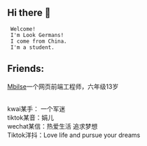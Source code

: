 ## Hi there 👋

```
 Welcome!
 I'm Look Germans!
 I come from China.
 I'm a student.
```
 ## Friends:
 [Mbilse](https://github.com/mbilse)一个网页前端工程师，六年级13岁

<br />
 kwai某手： 一个军迷
<br />
 tiktok某音：娟儿
<br />
 wechat某信：热爱生活 追求梦想
<br />
 Tiktok洋抖：Love life and pursue your dreams
 <br />
<!--
**xhr594040/xhr594040** is a ✨ _special_ ✨ repository because its `README.md` (this file) appears on your GitHub profile.

Here are some ideas to get you started:

- 🔭 I’m currently working on ...
- 🌱 I’m currently learning ...
- 👯 I’m looking to collaborate on ...
- 🤔 I’m looking for help with ...
- 💬 Ask me about ...
- 📫 How to reach me: ...
- 😄 Pronouns: ...
- ⚡ Fun fact: ...
-->
